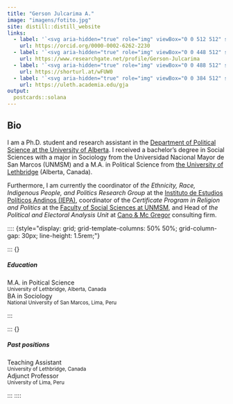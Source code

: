 ```yaml
---
title: "Gerson Julcarima A."
image: "imagens/fotito.jpg"
site: distill::distill_website
links:
  - label: '`<svg aria-hidden="true" role="img" viewBox="0 0 512 512" style="height:17px;width:17px;vertical-align:-0.125em;margin-left:auto;margin-right:auto;font-size:inherit;fill:currentColor;overflow:visible;position:relative;"><path d="M294.75 188.19h-45.92V342h47.47c67.62 0 83.12-51.34 83.12-76.91 0-41.64-26.54-76.9-84.67-76.9zM256 8C119 8 8 119 8 256s111 248 248 248 248-111 248-248S393 8 256 8zm-80.79 360.76h-29.84v-207.5h29.84zm-14.92-231.14a19.57 19.57 0 1 1 19.57-19.57 19.64 19.64 0 0 1-19.57 19.57zM300 369h-81V161.26h80.6c76.73 0 110.44 54.83 110.44 103.85C410 318.39 368.38 369 300 369z"/></svg>`{=html} ORCID'
    url: https://orcid.org/0000-0002-6262-2230
  - label: '`<svg aria-hidden="true" role="img" viewBox="0 0 448 512" style="height:17px;width:14.88px;vertical-align:-0.125em;margin-left:auto;margin-right:auto;font-size:inherit;fill:currentColor;overflow:visible;position:relative;"><path d="M0 32v448h448V32H0zm262.2 334.4c-6.6 3-33.2 6-50-14.2-9.2-10.6-25.3-33.3-42.2-63.6-8.9 0-14.7 0-21.4-.6v46.4c0 23.5 6 21.2 25.8 23.9v8.1c-6.9-.3-23.1-.8-35.6-.8-13.1 0-26.1.6-33.6.8v-8.1c15.5-2.9 22-1.3 22-23.9V225c0-22.6-6.4-21-22-23.9V193c25.8 1 53.1-.6 70.9-.6 31.7 0 55.9 14.4 55.9 45.6 0 21.1-16.7 42.2-39.2 47.5 13.6 24.2 30 45.6 42.2 58.9 7.2 7.8 17.2 14.7 27.2 14.7v7.3zm22.9-135c-23.3 0-32.2-15.7-32.2-32.2V167c0-12.2 8.8-30.4 34-30.4s30.4 17.9 30.4 17.9l-10.7 7.2s-5.5-12.5-19.7-12.5c-7.9 0-19.7 7.3-19.7 19.7v26.8c0 13.4 6.6 23.3 17.9 23.3 14.1 0 21.5-10.9 21.5-26.8h-17.9v-10.7h30.4c0 20.5 4.7 49.9-34 49.9zm-116.5 44.7c-9.4 0-13.6-.3-20-.8v-69.7c6.4-.6 15-.6 22.5-.6 23.3 0 37.2 12.2 37.2 34.5 0 21.9-15 36.6-39.7 36.6z"/></svg>`{=html} Research Gate'
    url: https://www.researchgate.net/profile/Gerson-Julcarima
  - label: '`<svg aria-hidden="true" role="img" viewBox="0 0 488 512" style="height:17px;width:16.2px;vertical-align:-0.125em;margin-left:auto;margin-right:auto;font-size:inherit;fill:currentColor;overflow:visible;position:relative;"><path d="M488 261.8C488 403.3 391.1 504 248 504 110.8 504 0 393.2 0 256S110.8 8 248 8c66.8 0 123 24.5 166.3 64.9l-67.5 64.9C258.5 52.6 94.3 116.6 94.3 256c0 86.5 69.1 156.6 153.7 156.6 98.2 0 135-70.4 140.8-106.9H248v-85.3h236.1c2.3 12.7 3.9 24.9 3.9 41.4z"/></svg>`{=html} Google Scholar'
    url: https://shorturl.at/wFUW0
  - label: '`<svg aria-hidden="true" role="img" viewBox="0 0 384 512" style="height:17px;width:12.75px;vertical-align:-0.125em;margin-left:auto;margin-right:auto;font-size:inherit;fill:currentColor;overflow:visible;position:relative;"><path d="M221.5 51.7C216.6 39.8 204.9 32 192 32s-24.6 7.8-29.5 19.7l-120 288-40 96c-6.8 16.3 .9 35 17.2 41.8s35-.9 41.8-17.2L93.3 384H290.7l31.8 76.3c6.8 16.3 25.5 24 41.8 17.2s24-25.5 17.2-41.8l-40-96-120-288zM264 320H120l72-172.8L264 320z"/></svg>`{=html} Academia'
    url: https://uleth.academia.edu/gja
output:
  postcards::solana
---
```




## Bio


I am a Ph.D. student and research assistant in the [Department of Political Science at the University of Alberta](https://www.ualberta.ca/political-science/index.html). I received a bachelor’s degree in Social Sciences with a major in Sociology from the Universidad Nacional Mayor de San Marcos (UNMSM) and a M.A. in Political Science from [the University of Lethbridge](https://www.ulethbridge.ca/artsci/political-science) (Alberta, Canada). 

Furthermore, I am currently the coordinator of *the Ethnicity, Race, Indigenous People, and Politics Research Group* at the [Instituto de Estudios Políticos Andinos (IEPA)](http://www.iepa.org.pe/), coordinator of the *Certificate Program in Religion and Politics* at the [Faculty of Social Sciences at UNMSM](https://upgsociales.unmsm.edu.pe/diplomados/), and Head of *the Political and Electoral Analysis Unit* at [Cano & Mc Gregor](https://www.canomcgregor.com/) consulting firm.


:::: {style="display: grid; grid-template-columns: 50% 50%; grid-column-gap: 30px; line-height: 1.5rem;"}

::: {}

##### Education

<i class="fa fa-graduation-cap" aria-hidden="true"></i> M.A. in Poitical Science </br> <small> University of Lethbridge, Alberta, Canada </small> </br>
<i class="fa fa-graduation-cap" aria-hidden="true"></i>   BA in Sociology </br> <small> National University of San Marcos, Lima, Peru </small> 


:::

::: {}


##### Past positions

<i class="fa fa-graduation-cap" aria-hidden="true"></i> Teaching Assistant </br> <small> University of Lethbridge, Canada </small> </br>
<i class="fa fa-graduation-cap" aria-hidden="true"></i> Adjunct Professor </br> <small> University of Lima, Peru </small> </br>


:::
::::
